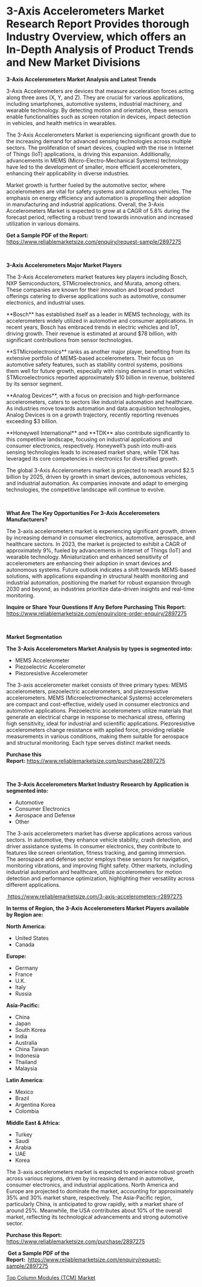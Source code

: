 <p><h1>3-Axis Accelerometers Market Research Report Provides thorough Industry Overview, which offers an In-Depth Analysis of Product Trends and New Market Divisions</h1></p><p><strong>3-Axis Accelerometers Market Analysis and Latest Trends</strong></p>
<p><p>3-Axis Accelerometers are devices that measure acceleration forces acting along three axes (X, Y, and Z). They are crucial for various applications, including smartphones, automotive systems, industrial machinery, and wearable technology. By detecting motion and orientation, these sensors enable functionalities such as screen rotation in devices, impact detection in vehicles, and health metrics in wearables.</p><p>The 3-Axis Accelerometers Market is experiencing significant growth due to the increasing demand for advanced sensing technologies across multiple sectors. The proliferation of smart devices, coupled with the rise in Internet of Things (IoT) applications, is driving this expansion. Additionally, advancements in MEMS (Micro-Electro-Mechanical Systems) technology have led to the development of smaller, more efficient accelerometers, enhancing their applicability in diverse industries.</p><p>Market growth is further fueled by the automotive sector, where accelerometers are vital for safety systems and autonomous vehicles. The emphasis on energy efficiency and automation is propelling their adoption in manufacturing and industrial applications. Overall, the 3-Axis Accelerometers Market is expected to grow at a CAGR of 5.8% during the forecast period, reflecting a robust trend towards innovation and increased utilization in various domains.</p></p>
<p><strong>Get a Sample PDF of the Report:&nbsp;</strong> <a href="https://www.reliablemarketsize.com/enquiry/request-sample/2897275?utm_campaign=3123&utm_medium=2&utm_source=Github&utm_content=ia&utm_term=15032025&utm_id=3-axis-accelerometers">https://www.reliablemarketsize.com/enquiry/request-sample/2897275</a></p>
<p>&nbsp;</p>
<p><strong>3-Axis Accelerometers Major Market Players</strong></p>
<p><p>The 3-Axis Accelerometers market features key players including Bosch, NXP Semiconductors, STMicroelectronics, and Murata, among others. These companies are known for their innovation and broad product offerings catering to diverse applications such as automotive, consumer electronics, and industrial uses.</p><p>**Bosch** has established itself as a leader in MEMS technology, with its accelerometers widely utilized in automotive and consumer applications. In recent years, Bosch has embraced trends in electric vehicles and IoT, driving growth. Their revenue is estimated at around $78 billion, with significant contributions from sensor technologies.</p><p>**STMicroelectronics** ranks as another major player, benefiting from its extensive portfolio of MEMS-based accelerometers. Their focus on automotive safety features, such as stability control systems, positions them well for future growth, especially with rising demand in smart vehicles. STMicroelectronics reported approximately $10 billion in revenue, bolstered by its sensor segment.</p><p>**Analog Devices**, with a focus on precision and high-performance accelerometers, caters to sectors like industrial automation and healthcare. As industries move towards automation and data acquisition technologies, Analog Devices is on a growth trajectory, recently reporting revenues exceeding $3 billion.</p><p>**Honeywell International** and **TDK** also contribute significantly to this competitive landscape, focusing on industrial applications and consumer electronics, respectively. Honeywell’s push into multi-axis sensing technologies leads to increased market share, while TDK has leveraged its core competencies in electronics for diversified growth.</p><p>The global 3-Axis Accelerometers market is projected to reach around $2.5 billion by 2025, driven by growth in smart devices, autonomous vehicles, and industrial automation. As companies innovate and adapt to emerging technologies, the competitive landscape will continue to evolve.</p></p>
<p>&nbsp;</p>
<p><strong>What Are The Key Opportunities For 3-Axis Accelerometers Manufacturers?</strong></p>
<p><p>The 3-axis accelerometers market is experiencing significant growth, driven by increasing demand in consumer electronics, automotive, aerospace, and healthcare sectors. In 2023, the market is projected to exhibit a CAGR of approximately 9%, fueled by advancements in Internet of Things (IoT) and wearable technology. Miniaturization and enhanced sensitivity of accelerometers are enhancing their adoption in smart devices and autonomous systems. Future outlook indicates a shift towards MEMS-based solutions, with applications expanding in structural health monitoring and industrial automation, positioning the market for robust expansion through 2030 and beyond, as industries prioritize data-driven insights and real-time monitoring.</p></p>
<p><strong>Inquire or Share Your Questions If Any Before Purchasing This Report:</strong> <a href="https://www.reliablemarketsize.com/enquiry/pre-order-enquiry/2897275?utm_campaign=3123&utm_medium=2&utm_source=Github&utm_content=ia&utm_term=15032025&utm_id=3-axis-accelerometers">https://www.reliablemarketsize.com/enquiry/pre-order-enquiry/2897275</a></p>
<p>&nbsp;</p>
<p><strong>Market Segmentation</strong></p>
<p><strong>The 3-Axis Accelerometers Market Analysis by types is segmented into:</strong></p>
<p><ul><li> MEMS Accelerometer</li><li>Piezoelectric Accelerometer</li><li>Piezoresistive Accelerometer </li></ul></p>
<p><p>The 3-axis accelerometer market consists of three primary types: MEMS accelerometers, piezoelectric accelerometers, and piezoresistive accelerometers. MEMS (Microelectromechanical Systems) accelerometers are compact and cost-effective, widely used in consumer electronics and automotive applications. Piezoelectric accelerometers utilize materials that generate an electrical charge in response to mechanical stress, offering high sensitivity, ideal for industrial and scientific applications. Piezoresistive accelerometers change resistance with applied force, providing reliable measurements in various conditions, making them suitable for aerospace and structural monitoring. Each type serves distinct market needs.</p></p>
<p><strong>Purchase this Report:&nbsp;</strong><a href="https://www.reliablemarketsize.com/purchase/2897275?utm_campaign=3123&utm_medium=2&utm_source=Github&utm_content=ia&utm_term=15032025&utm_id=3-axis-accelerometers">https://www.reliablemarketsize.com/purchase/2897275</a></p>
<p>&nbsp;</p>
<p><strong>The 3-Axis Accelerometers Market Industry Research by Application is segmented into:</strong></p>
<p><ul><li> Automotive</li><li>Consumer Electronics</li><li>Aerospace and Defense</li><li>Other </li></ul></p>
<p><p>The 3-axis accelerometers market has diverse applications across various sectors. In automotive, they enhance vehicle stability, crash detection, and driver assistance systems. In consumer electronics, they contribute to features like screen orientation, fitness tracking, and gaming immersion. The aerospace and defense sector employs these sensors for navigation, monitoring vibrations, and improving flight safety. Other markets, including industrial automation and healthcare, utilize accelerometers for motion detection and performance optimization, highlighting their versatility across different applications.</p></p>
<p><a href="https://www.reliablemarketsize.com/3-axis-accelerometers-r2897275?utm_campaign=3123&utm_medium=2&utm_source=Github&utm_content=ia&utm_term=15032025&utm_id=3-axis-accelerometers">&nbsp;https://www.reliablemarketsize.com/3-axis-accelerometers-r2897275</a></p>
<p><strong>In terms of Region, the 3-Axis Accelerometers Market Players available by Region are:</strong></p>
<p>
    <p> <strong> North America: </strong>
        <ul>
            <li>United States</li>
            <li>Canada</li>
        </ul>
        </p> 
    <p> <strong> Europe: </strong>
        <ul>
            <li>Germany</li>
            <li>France</li>
            <li>U.K.</li>
            <li>Italy</li>
            <li>Russia</li>
        </ul>
        </p> 
    <p> <strong> Asia-Pacific: </strong>
        <ul>
            <li>China</li>
            <li>Japan</li>
            <li>South Korea</li>
            <li>India</li>
            <li>Australia</li>
            <li>China Taiwan</li>
            <li>Indonesia</li>
            <li>Thailand</li>
            <li>Malaysia</li>
        </ul>
        </p> 
    <p> <strong> Latin America: </strong>
        <ul>
            <li>Mexico</li>
            <li>Brazil</li>
            <li>Argentina Korea</li>
            <li>Colombia</li>
        </ul>
        </p> 
    <p> <strong> Middle East & Africa: </strong>
        <ul>
            <li>Turkey</li>
            <li>Saudi</li>
            <li>Arabia</li>
            <li>UAE</li>
            <li>Korea</li>
        </ul>
    </p>
    </p>
<p><p>The 3-axis accelerometers market is expected to experience robust growth across various regions, driven by increasing demand in automotive, consumer electronics, and industrial applications. North America and Europe are projected to dominate the market, accounting for approximately 35% and 30% market share, respectively. The Asia-Pacific region, particularly China, is anticipated to grow rapidly, with a market share of around 25%. Meanwhile, the USA contributes about 10% of the overall market, reflecting its technological advancements and strong automotive sector.</p></p>
<p><strong>Purchase this Report: </strong><a href="https://www.reliablemarketsize.com/purchase/2897275?utm_campaign=3123&utm_medium=2&utm_source=Github&utm_content=ia&utm_term=15032025&utm_id=3-axis-accelerometers">https://www.reliablemarketsize.com/purchase/2897275</a></p>
<p>&nbsp;<strong>Get a Sample PDF of the Report:&nbsp;&nbsp;</strong><a href="https://www.reliablemarketsize.com/enquiry/request-sample/2897275?utm_campaign=3123&utm_medium=2&utm_source=Github&utm_content=ia&utm_term=15032025&utm_id=3-axis-accelerometers">https://www.reliablemarketsize.com/enquiry/request-sample/2897275</a></p>
<p><strong></strong></p>
<p><p><a href="https://github.com/akrachveslov/Market-Research-Report-List-1/blob/main/top-column-modules-tcm-market.md?utm_campaign=3123&utm_medium=2&utm_source=Github&utm_content=ia&utm_term=15032025&utm_id=3-axis-accelerometers">Top Column Modules (TCM) Market</a></p></p>